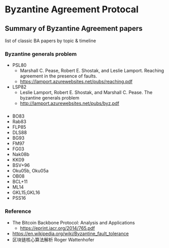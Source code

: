 # Byzantine Agreement Protocal
## Summary of Byzantine Agreement papers
list of classic BA papers by topic & timeline 
### Byzantine generals problem
- PSL80
  - Marshall C. Pease, Robert E. Shostak, and Leslie Lamport. Reaching agreement in the presence of faults. 
  - https://lamport.azurewebsites.net/pubs/reaching.pdf
- LSP82
  - Leslie Lamport, Robert E. Shostak, and Marshall C. Pease. The byzantine generals problem
  - http://lamport.azurewebsites.net/pubs/byz.pdf
###
- BO83
- Rab83
- FLP85
- DLS88
- BG93
- FM97
- FG03
- Nak08b
- KK09
- BSV+96
- Oku05b, Oku05a
- OB08
- BCL+11
- ML14
- GKL15,GKL16
- PSS16



### Reference
- The Bitcoin Backbone Protocol: Analysis and Applications 
  - https://eprint.iacr.org/2014/765.pdf 
- https://en.wikipedia.org/wiki/Byzantine_fault_tolerance
- 区块链核心算法解析 Roger Wattenhofer 
